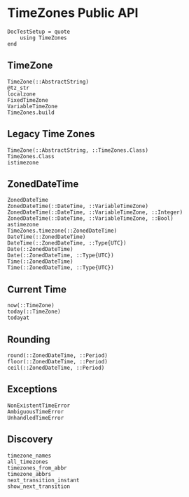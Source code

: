 # TimeZones Public API

```@meta
DocTestSetup = quote
    using TimeZones
end
```

## TimeZone

```@docs
TimeZone(::AbstractString)
@tz_str
localzone
FixedTimeZone
VariableTimeZone
TimeZones.build
```

## Legacy Time Zones

```@docs
TimeZone(::AbstractString, ::TimeZones.Class)
TimeZones.Class
istimezone
```

## ZonedDateTime

```@docs
ZonedDateTime
ZonedDateTime(::DateTime, ::VariableTimeZone)
ZonedDateTime(::DateTime, ::VariableTimeZone, ::Integer)
ZonedDateTime(::DateTime, ::VariableTimeZone, ::Bool)
astimezone
TimeZones.timezone(::ZonedDateTime)
DateTime(::ZonedDateTime)
DateTime(::ZonedDateTime, ::Type{UTC})
Date(::ZonedDateTime)
Date(::ZonedDateTime, ::Type{UTC})
Time(::ZonedDateTime)
Time(::ZonedDateTime, ::Type{UTC})
```

## Current Time

```@docs
now(::TimeZone)
today(::TimeZone)
todayat
```

## Rounding

```@docs
round(::ZonedDateTime, ::Period)
floor(::ZonedDateTime, ::Period)
ceil(::ZonedDateTime, ::Period)
```

## Exceptions

```@docs
NonExistentTimeError
AmbiguousTimeError
UnhandledTimeError
```

## Discovery

```@docs
timezone_names
all_timezones
timezones_from_abbr
timezone_abbrs
next_transition_instant
show_next_transition
```
